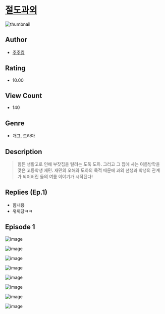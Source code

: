 # [절도과외](https://comic.naver.com/challenge/list?titleId=811147)
![thumbnail](https://image-comic.pstatic.net/user_contents_data/challenge_comic/2023/05/25/338118/upload_3690249323391562295_480x623.jpeg)

## Author
- [주주킹](https://comic.naver.com/artistTitle?id=338118)

## Rating
- 10.00

## View Count
- 140

## Genre
- 개그, 드라마

## Description
> 힘든 생활고로 인해 부잣집을 털려는 도둑 도하. 그리고 그 집에 사는 여름방학을 맞은 고등학생 재민. 재민의 오해와 도하의 목적 때문에 과외 선생과 학생의 관계가 되어버린 둘의 여름 이야기가 시작된다!

## Replies (Ep.1)
- 힘내용
- 욲끼당ㅋㅋ

## Episode 1
![image](https://image-comic.pstatic.net/user_contents_data/challenge_comic/2023/05/25/338118/upload_3763145836242024503.jpeg)

![image](https://image-comic.pstatic.net/user_contents_data/challenge_comic/2023/05/25/338118/upload_7075824837149863990.jpeg)

![image](https://image-comic.pstatic.net/user_contents_data/challenge_comic/2023/05/25/338118/upload_3919320670469841465.jpeg)

![image](https://image-comic.pstatic.net/user_contents_data/challenge_comic/2023/05/25/338118/upload_3832954946969874786.jpeg)

![image](https://image-comic.pstatic.net/user_contents_data/challenge_comic/2023/05/25/338118/upload_3763095246546940005.jpeg)

![image](https://image-comic.pstatic.net/user_contents_data/challenge_comic/2023/05/25/338118/upload_3486461449628705587.jpeg)

![image](https://image-comic.pstatic.net/user_contents_data/challenge_comic/2023/05/25/338118/upload_3761740871610295095.jpeg)

![image](https://image-comic.pstatic.net/user_contents_data/challenge_comic/2023/05/25/338118/upload_7149571482861385830.jpeg)
